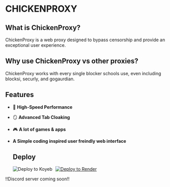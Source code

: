 # CHICKENPROXY



## What is ChickenProxy?

ChickenProxy is a web proxy designed to bypass censorship and provide an exceptional user experience.

## Why use ChickenProxy vs other proxies?

ChickenProxy works with every single blocker schools use, even including blocksi, securly, and gogaurdian.

## Features

- 🚀 **High-Speed Performance**
- 🪞 **Advanced Tab Cloaking**
- 🎮 **A lot of games & apps**
- **A Simple coding inspired user freindly web interface**

  ## Deploy
  <div>
    <a href="https://render.com/deploy?repo=https://github.com/the-chicken-man/ChickenProxy-Beta">
        <img src="https://raw.githubusercontent.com/BinBashBanana/deploy-buttons/main/buttons/remade/render.svg" alt="Deploy to Render">
    </a>
    <a href="https://app.koyeb.com/services/deploy?type=git&repository=github.com/the-chicken-man/ChickenProxy-Beta&builder=dockerfile&instance_type=free&regions=was&ports=8080%3Bhttp%3B%2F&hc_protocol%5B808">
        <img src="https://binbashbanana.github.io/deploy-buttons/buttons/remade/koyeb.svg" alt="Deploy to Koyeb" style="float: left; margin-right: 10px;">
    </a>
</div>

!!Discord server coming soon!!
